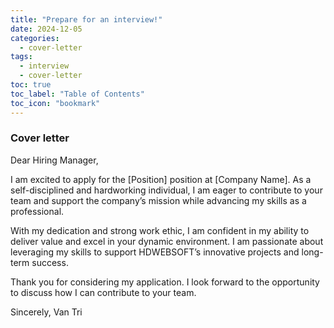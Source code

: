 ```yaml
---
title: "Prepare for an interview!"
date: 2024-12-05
categories:
  - cover-letter
tags:
  - interview
  - cover-letter
toc: true
toc_label: "Table of Contents"
toc_icon: "bookmark"
---
```


### Cover letter
Dear Hiring Manager,

I am excited to apply for the [Position] position at [Company Name]. As a self-disciplined and hardworking individual, I am eager to contribute to your team and support the company’s mission while advancing my skills as a professional.

With my dedication and strong work ethic, I am confident in my ability to deliver value and excel in your dynamic environment. I am passionate about leveraging my skills to support HDWEBSOFT’s innovative projects and long-term success.

Thank you for considering my application. I look forward to the opportunity to discuss how I can contribute to your team.

Sincerely,
Van Tri
